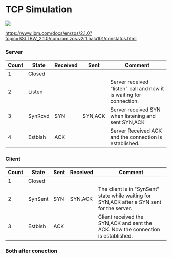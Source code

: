 # TCP Simulation

![](https://www.ibm.com/docs/en/SSLTBW_2.1.0/com.ibm.zos.v2r1.halu101/dwgl0004.gif)

https://www.ibm.com/docs/en/zos/2.1.0?topic=SSLTBW_2.1.0/com.ibm.zos.v2r1.halu101/constatus.html


### Server
| Count | State    | Received | Sent    | Comment                                                             |
|-------|----------|----------|---------|---------------------------------------------------------------------|
| 1     | Closed   |          |         |                                                                     |
| 2     | Listen   |          |         | Server received "listen" call and now it is waiting for connection. |
| 3     | SynRcvd  | SYN      | SYN,ACK | Server received SYN when listening and sent  SYN,ACK                |
| 4     | Estblsh  | ACK      |         | Server Received ACK and the connection is established.              |

### Client
| Count | State   | Sent | Received | Comment                                                                                     |
|-------|---------|------|----------|---------------------------------------------------------------------------------------------|
| 1     | Closed  |      |          |                                                                                             |
| 2     | SynSent | SYN  | SYN,ACK  | The client is in "SynSent" state while waiting for SYN,ACK after a SYN sent for the server. |
| 3     | Estblsh | ACK  |          | Client received the SYN,ACK and sent the ACK. Now the connection is established.            |

### Both after conection
